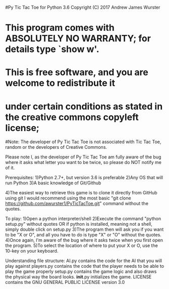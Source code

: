 #Py Tic Tac Toe for Python 3.6  Copyright (C) 2017  Andrew James Wurster
#   This program comes with ABSOLUTELY NO WARRANTY; for details type `show w'.
#    This is free software, and you are welcome to redistribute it
#    under certain conditions as stated in the creative commons copyleft license;

#Note: The developer of Py Tic Tac Toe is not associated with Tic Tac Toe, random or the developers of Creative Commons.

Please note I, as the developer of Py Tic Tac Toe am fully aware of the bug where it asks what letter you want to be twice, so please do NOT
notify me of it.

Prerequisites:
1)Python 2.7+, but version 3.6 is preferable
2)Any OS that will run Python
3)A basic knowledge of Git/Github

4)The easiest way to retrieve this game is to clone it directly from GitHub using git
I would recommend using the most basic "git clone https://github.com/awurster1/PyTicTacToe.git" command without the quotes.

To play:
1)Open a python interpreter/shell
2)Execute the command "python setup.py" without quotes OR if python is installed, meaning not a shell, simply double click on setup.py
3)The program then will ask you if you want to be "X or O", and all you have to do is type "X" or "O" without the quotes. 
4)Once again, I'm aware of the bug where it asks twice when you first open the program.
5)To select the location of where to put your X or O, use the 10-key on your keyboard. 

Understanding file structure:
AI.py contains the code for the AI that you will play against
players.py contains the code that the player needs to be able to play the game properly
setup.py contains the game logic and also draws the physical way the board looks.
__init__.py initializes the game.
LICENSE contains the GNU GENERAL PUBLIC LICENSE version 3.0
